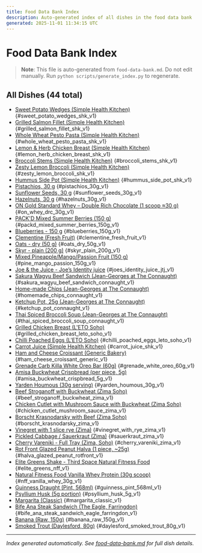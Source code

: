 ```yaml
---
title: Food Data Bank Index
description: Auto-generated index of all dishes in the food data bank
generated: 2025-11-01 11:34:15 UTC
---
```


# Food Data Bank Index

> **Note**: This file is auto-generated from `food-data-bank.md`. Do not edit manually.
> Run `python scripts/generate_index.py` to regenerate.

<!-- #todo: Reorder dishes by category or venue for better organization -->

## All Dishes (44 total)

- [Sweet Potato Wedges (Simple Health Kitchen)](#sweet-potato-wedges-simple-health-kitchen) {#sweet_potato_wedges_shk_v1}
- [Grilled Salmon Fillet (Simple Health Kitchen)](#grilled-salmon-fillet-simple-health-kitchen) {#grilled_salmon_fillet_shk_v1}
- [Whole Wheat Pesto Pasta (Simple Health Kitchen)](#whole-wheat-pesto-pasta-simple-health-kitchen) {#whole_wheat_pesto_pasta_shk_v1}
- [Lemon & Herb Chicken Breast (Simple Health Kitchen)](#lemon-herb-chicken-breast-simple-health-kitchen) {#lemon_herb_chicken_breast_shk_v1}
- [Broccoli Stems (Simple Health Kitchen)](#broccoli-stems-simple-health-kitchen) {#broccoli_stems_shk_v1}
- [Zesty Lemon Broccoli (Simple Health Kitchen)](#zesty-lemon-broccoli-simple-health-kitchen) {#zesty_lemon_broccoli_shk_v1}
- [Hummus Side Pot (Simple Health Kitchen)](#hummus-side-pot-simple-health-kitchen) {#hummus_side_pot_shk_v1}
- [Pistachios, 30 g](#pistachios-30-g) {#pistachios_30g_v1}
- [Sunflower Seeds, 30 g](#sunflower-seeds-30-g) {#sunflower_seeds_30g_v1}
- [Hazelnuts, 30 g](#hazelnuts-30-g) {#hazelnuts_30g_v1}
- [ON Gold Standard Whey – Double Rich Chocolate (1 scoop ≈30 g)](#on-gold-standard-whey-double-rich-chocolate-1-scoop-30-g) {#on_whey_drc_30g_v1}
- [PACK'D Mixed Summer Berries (150 g)](#packd-mixed-summer-berries-150-g) {#packd_mixed_summer_berries_150g_v1}
- [Blueberries - 150 g](#blueberries-150-g) {#blueberries_150g_v1}
- [Clementine (Fresh Fruit)](#clementine-fresh-fruit) {#clementine_fresh_fruit_v1}
- [Oats - dry (50 g)](#oats-dry-50-g) {#oats_dry_50g_v1}
- [Skyr - plain (200 g)](#skyr-plain-200-g) {#skyr_plain_200g_v1}
- [Mixed Pineapple/Mango/Passion Fruit (150 g)](#mixed-pineapplemangopassion-fruit-150-g) {#pine_mango_passion_150g_v1}
- [Joe & the Juice - Joe’s Identity juice](#joe-the-juice-joes-identity-juice) {#joes_identity_juice_jtj_v1}
- [Sakura Wagyu Beef Sandwich (Jean-Georges at The Connaught)](#sakura-wagyu-beef-sandwich-jean-georges-at-the-connaught) {#sakura_wagyu_beef_sandwich_connaught_v1}
- [Home-made Chips (Jean-Georges at The Connaught)](#home-made-chips-jean-georges-at-the-connaught) {#homemade_chips_connaught_v1}
- [Ketchup Pot, 25g (Jean-Georges at The Connaught)](#ketchup-pot-25g-jean-georges-at-the-connaught) {#ketchup_pot_connaught_v1}
- [Thai Spiced Broccoli Soup (Jean-Georges at The Connaught)](#thai-spiced-broccoli-soup-jean-georges-at-the-connaught) {#thai_spiced_broccoli_soup_connaught_v1}
- [Grilled Chicken Breast (L'ETO Soho)](#grilled-chicken-breast-leto-soho) {#grilled_chicken_breast_leto_soho_v1}
- [Chilli Poached Eggs (L'ETO Soho)](#chilli-poached-eggs-leto-soho) {#chilli_poached_eggs_leto_soho_v1}
- [Carrot Juice (Simple Health Kitchen)](#carrot-juice-simple-health-kitchen) {#carrot_juice_shk_v1}
- [Ham and Cheese Croissant (Generic Bakery)](#ham-and-cheese-croissant-generic-bakery) {#ham_cheese_croissant_generic_v1}
- [Grenade Carb Killa White Oreo Bar (60g)](#grenade-carb-killa-white-oreo-bar-60g) {#grenade_white_oreo_60g_v1}
- [Amisa Buckwheat Crispbread (per piece, 5g)](#amisa-buckwheat-crispbread-per-piece-5g) {#amisa_buckwheat_crispbread_5g_v1}
- [Yarden Houmous (30g serving)](#yarden-houmous-30g-serving) {#yarden_houmous_30g_v1}
- [Beef Stroganoff with Buckwheat (Zima Soho)](#beef-stroganoff-with-buckwheat-zima-soho) {#beef_stroganoff_buckwheat_zima_v1}
- [Chicken Cutlet with Mushroom Sauce with Buckwheat (Zima Soho)](#chicken-cutlet-with-mushroom-sauce-with-buckwheat-zima-soho) {#chicken_cutlet_mushroom_sauce_zima_v1}
- [Borscht Krasnodarsky with Beef (Zima Soho)](#borscht-krasnodarsky-with-beef-zima-soho) {#borscht_krasnodarsky_zima_v1}
- [Vinegret with 1 slice rye (Zima)](#vinegret-with-1-slice-rye-zima) {#vinegret_with_rye_zima_v1}
- [Pickled Cabbage / Sauerkraut (Zima)](#pickled-cabbage-sauerkraut-zima) {#sauerkraut_zima_v1}
- [Cherry Vareniki - Full Tray (Zima, Soho)](#cherry-vareniki-full-tray-zima-soho) {#cherry_vareniki_zima_v1}
- [Rot Front Glazed Peanut Halva (1 piece, ~25g)](#rot-front-glazed-peanut-halva-1-piece-25g) {#halva_glazed_peanut_rotfront_v1}
- [Elite Greens Shake - Third Space Natural Fitness Food](#elite-greens-shake-third-space-natural-fitness-food) {#elite_greens_nff_v1}
- [Natural Fitness Food Vanilla Whey Protein (30g scoop)](#natural-fitness-food-vanilla-whey-protein-30g-scoop) {#nff_vanilla_whey_30g_v1}
- [Guinness Draught (Pint, 568ml)](#guinness-draught-pint-568ml) {#guinness_pint_568ml_v1}
- [Psyllium Husk (5g portion)](#psyllium-husk-5g-portion) {#psyllium_husk_5g_v1}
- [Margarita (Classic)](#margarita-classic) {#margarita_classic_v1}
- [Bife Ana Steak Sandwich (The Eagle, Farringdon)](#bife-ana-steak-sandwich-the-eagle-farringdon) {#bife_ana_steak_sandwich_eagle_farringdon_v1}
- [Banana (Raw, 150g)](#banana-raw-150g) {#banana_raw_150g_v1}
- [Smoked Trout (Daylesford, 80g)](#smoked-trout-daylesford-80g) {#daylesford_smoked_trout_80g_v1}

---

*Index generated automatically. See [food-data-bank.md](./food-data-bank.md) for full dish details.*
